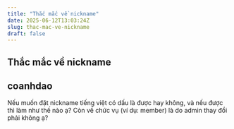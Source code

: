 ```yaml
---
title: "Thắc mắc về nickname"
date: 2025-06-12T13:03:24Z
slug: thac-mac-ve-nickname
draft: false
---
```


## Thắc mắc về nickname

## coanhdao

Nếu muốn đặt nickname tiếng việt có dấu là được hay không, và nếu được thì làm như thế nào ạ?
Còn về chức vụ (ví dụ: member) là do admin thay đổi phải không ạ?